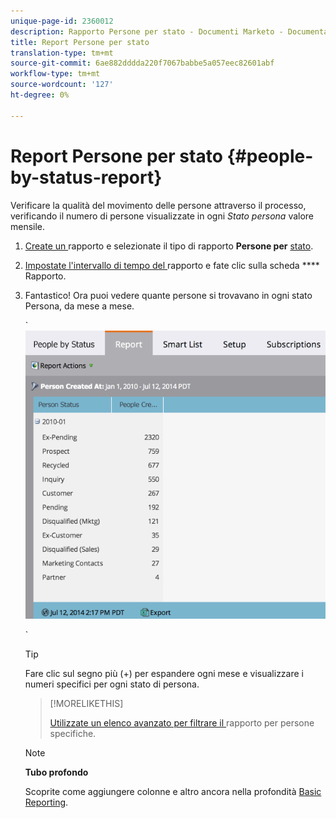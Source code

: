 ```yaml
---
unique-page-id: 2360012
description: Rapporto Persone per stato - Documenti Marketo - Documentazione prodotto
title: Report Persone per stato
translation-type: tm+mt
source-git-commit: 6ae882dddda220f7067babbe5a057eec82601abf
workflow-type: tm+mt
source-wordcount: '127'
ht-degree: 0%

---
```



# Report Persone per stato {#people-by-status-report}

Verificare la qualità del movimento delle persone attraverso il processo, verificando il numero di persone visualizzate in ogni *Stato persona* valore mensile.

1. [Create un ](../../../../product-docs/reporting/basic-reporting/creating-reports/create-a-report-in-a-program.md) rapporto e selezionate il tipo di rapporto  **Persone per** [stato](report-type-overview.md).
1. [Impostate l&#39;intervallo di tempo del ](../../../../product-docs/reporting/basic-reporting/editing-reports/change-a-report-time-frame.md) rapporto e fate clic sulla scheda  **** Rapporto.
1. Fantastico! Ora puoi vedere quante persone si trovavano in ogni stato Persona, da mese a mese.

   ` ![](assets/image2017-3-27-11-3a17-3a4.png)

   `

   >[!TIP]
   >
   >Fare clic sul segno più (+) per espandere ogni mese e visualizzare i numeri specifici per ogni stato di persona.

   >[!MORELIKETHIS]
   >
   >
   >
   >[Utilizzate un elenco avanzato per filtrare il ](../../../../product-docs/reporting/basic-reporting/editing-reports/filter-people-in-a-report-with-a-smart-list.md) rapporto per persone specifiche.

   >[!NOTE]
   >
   >**Tubo profondo**
   >
   >
   >Scoprite come aggiungere colonne e altro ancora nella profondità [Basic Reporting](https://docs.marketo.com/display/docs/basic+reporting).

